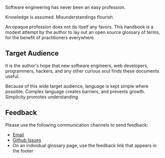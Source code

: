 Software engineering has never been an easy profession.

Knowledge is assumed. Misunderstandings flourish.

An opaque profession does not do itself any favors. This handbook is a modest attempt by the author to lay out an open source glossary of terms, for the benefit of practitioners everywhere.

## Target Audience

It is the author's hope that new software engineers, web developers, programmers, hackers, and any other curious soul finds these documents useful.

Because of this wide target audience, language is kept simple where possible. Complex language creates barriers, and prevents growth. Simplicity promotes understanding.

## Feedback

Please use the following communication channels to send feedback:
* <a href="mailto:feedback-handbook@tutanota.com?subject=Feedback: Introduction">Email</a>
* [Github Issues](https://github.com/danielmunro/dgse/issues)
* On an individual glossary page, use the feedback link that appears in the footer

